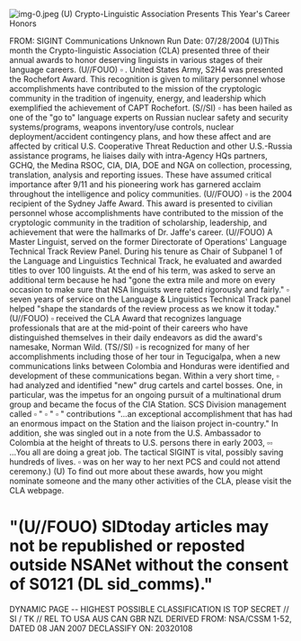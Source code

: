 ![img-0.jpeg](img-0.jpeg)
(U) Crypto-Linguistic Association Presents This Year's Career Honors

FROM: SIGINT Communications
Unknown
Run Date: 07/28/2004
(U)This month the Crypto-linguistic Association (CLA) presented three of their annual awards to honor deserving linguists in various stages of their language careers.
(U//FOUO) $\square$ . United States Army, S2H4 was presented the Rochefort Award. This recognition is given to military personnel whose accomplishments have contributed to the mission of the cryptologic community in the tradition of ingenuity, energy, and leadership which exemplified the achievement of CAPT Rochefort.
(S//SI) $\square$ has been hailed as one of the "go to" language experts on Russian nuclear safety and security systems/programs, weapons inventory/use controls, nuclear deployment/accident contingency plans, and how these affect and are affected by critical U.S. Cooperative Threat Reduction and other U.S.-Russia assistance programs, he liaises daily with intra-Agency HQs partners, GCHQ, the Medina RSOC, CIA, DIA, DOE and NGA on collection, processing, translation, analysis and reporting issues. These have assumed critical importance after 9/11 and his pioneering work has garnered acclaim throughout the intelligence and policy communities.
(U//FOUO) $\square$ is the 2004 recipient of the Sydney Jaffe Award. This award is presented to civilian personnel whose accomplishments have contributed to the mission of the cryptologic community in the tradition of scholarship, leadership, and achievement that were the hallmarks of Dr. Jaffe's career.
(U//FOUO) A Master Linguist, served on the former Directorate of Operations' Language Technical Track Review Panel. During his tenure as Chair of Subpanel 1 of the Language and Linguistics Technical Track, he evaluated and awarded titles to over 100 linguists. At the end of his term, was asked to serve an additional term because he had "gone the extra mile and more on every occasion to make sure that NSA linguists were rated rigorously and fairly." $\square$ seven years of service on the Language \& Linguistics Technical Track panel helped "shape the standards of the review process as we know it today."
(U//FOUO) $\square$ received the CLA Award that recognizes language professionals that are at the mid-point of their careers who have distinguished themselves in their daily endeavors as did the award's namesake, Norman Wild.
(TS//SI) $\square$ is recognized for many of her accomplishments including those of her tour in Tegucigalpa, when a new communications links between Colombia and Honduras were identified and development of these communications began. Within a very short time, $\square$ had analyzed and identified "new" drug cartels and cartel bosses. One, in particular, was the impetus for an ongoing pursuit of a multinational drum group and became the focus of the CIA Station. SCS Division management called $\square$ " $\square$ " $\square$ " contributions "...an exceptional accomplishment that has had an enormous impact on the Station and the liaison project in-country." In addition, she was singled out in a note from the U.S. Ambassador to Colombia at the height of threats to U.S. persons there in early 2003, $\square \square$ ...You all are doing a great job. The tactical SIGINT is vital, possibly saving hundreds of lives.
$\square$ was on her way to her next PCS and could not attend ceremony.)
(U) To find out more about these awards, how you might nominate someone and the many other activities of the CLA, please visit the CLA webpage.

# "(U//FOUO) SIDtoday articles may not be republished or reposted outside NSANet without the consent of S0121 (DL sid_comms)." 

DYNAMIC PAGE -- HIGHEST POSSIBLE CLASSIFICATION IS TOP SECRET // SI / TK // REL TO USA AUS CAN GBR NZL DERIVED FROM: NSA/CSSM 1-52, DATED 08 JAN 2007 DECLASSIFY ON: 20320108
